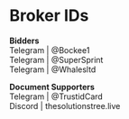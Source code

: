# Broker IDs

**Bidders**\
Telegram | @Bockee1\
Telegram | @SuperSprint\
Telegram | @Whalesltd


**Document Supporters**\
Telegram | @TrustidCard\
Discord | thesolutionstree.live